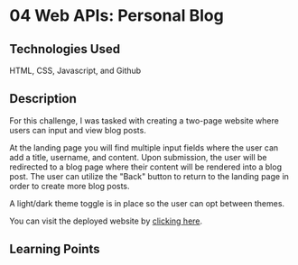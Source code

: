 # 04 Web APIs: Personal Blog

## Technologies Used

HTML, CSS, Javascript, and Github

## Description

For this challenge, I was tasked with creating a two-page website where users can input and view blog posts.

At the landing page you will find multiple input fields where the user can add a title, username, and content. Upon submission, the user will be redirected to a blog page where their content will be rendered into a blog post. The user can utilize the "Back" button to return to the landing page in order to create more blog posts.

A light/dark theme toggle is in place so the user can opt between themes.

You can visit the deployed website by [clicking here](https://zhill0950.github.io/Module-04/).

## Learning Points
